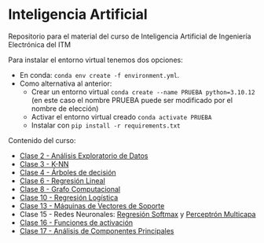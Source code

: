 # Inteligencia Artificial

Repositorio para el material del curso de Inteligencia Artificial de Ingeniería Electrónica del ITM

Para instalar el entorno virtual tenemos dos opciones:

- En conda: `conda env create -f environment.yml`. 
- Como alternativa al anterior:
  - Crear un entorno virtual `conda create --name PRUEBA python=3.10.12` (en este caso el nombre PRUEBA puede ser modificado por el nombre de elección)
  - Activar el entorno virtual creado `conda activate PRUEBA`
  - Instalar con `pip install -r requirements.txt`

Contenido del curso:

- [Clase 2 - Análisis Exploratorio de Datos](/Clase02/EDA.ipynb)
- [Clase 3 - K-NN](/Clase03/kNearestNeighbors.ipynb)
- [Clase 4 - Árboles de decisión](/Clase04/DecisionTrees.ipynb)
- [Clase 6 - Regresión Lineal](/Clase06/RegresionLineal.ipynb)
- [Clase 8 - Grafo Computacional](/Clase08/pytorch-autogradEjemploClase.ipynb)
- [Clase 10 - Regresión Logística](/Clase10/RegresionLogistica.ipynb)
- [Clase 13 - Máquinas de Vectores de Soporte](/Clase13/SVM_kernel.ipynb)
- Clase 15 - Redes Neuronales: [Regresión Softmax](/Clase15/1_softmax_regression_mnist.ipynb) y [Perceptrón Multicapa](/Clase15/2_mlp-pytorch_softmax-crossentr.ipynb)
- [Clase 16 - Funciones de activación](/Clase16/xor-problem.ipynb)
- [Clase 17 - Análisis de Componentes Principales](/Clase17/PCA.ipynb) 